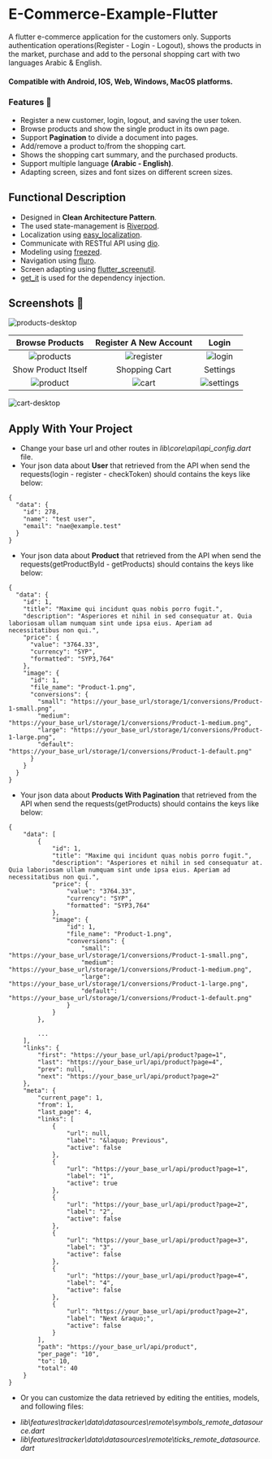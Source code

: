 # E-Commerce-Example-Flutter
A flutter e-commerce application for the customers only. Supports authentication operations(Register - Login - Logout), shows the products in the market, purchase and add to the personal shopping cart with two languages Arabic & English.

#### Compatible with **Android, IOS, Web, Windows, MacOS** platforms.

### Features 🚀
- Register a new customer, login, logout, and saving the user token.
- Browse products and show the single product in its own page.
- Support **Pagination** to divide a document into pages.
- Add/remove a product to/from the shopping cart.
- Shows the shopping cart summary, and the purchased products. 
- Support multiple language **(Arabic - English)**.
- Adapting screen, sizes and font sizes on different screen sizes.

## Functional Description
- Designed in **Clean Architecture Pattern**.
- The used state-management is [Riverpod](https://pub.dev/packages/flutter_riverpod).
- Localization using [easy_localization](https://pub.dev/packages/easy_localization).
- Communicate with RESTful API using [dio](https://pub.dev/packages/dio).
- Modeling using [freezed](https://pub.dev/packages/freezed).
- Navigation using [fluro](https://pub.dev/packages/fluro).
- Screen adapting using [flutter_screenutil](https://pub.dev/packages/flutter_screenutil).
- [get_it](https://pub.dev/packages/get_it) is used for the dependency injection.

## Screenshots 🎉
![products-desktop](screenshots/products-desktop2.png) 

Browse Products  |  Register A New Account  |  Login
:-------------------------:|:-------------------------:|:-------------------------:
![products](screenshots/products2.png)  |  ![register](screenshots/register.png)  |  ![login](screenshots/login.png)
Show Product Itself  |  Shopping Cart  |  Settings
![product](screenshots/product.png)  |  ![cart](screenshots/cart.png)  |  ![settings](screenshots/settings.png)

![cart-desktop](screenshots/cart-desktop.png) 

## Apply With Your Project
- Change your base url and other routes in *lib\core\api\api_config.dart* file. 
- Your json data about **User** that retrieved from the API when send the requests(login - register - checkToken) should contains the keys like below:
```
{
  "data": {
    "id": 278,
    "name": "test user",
    "email": "nae@example.test"
  }
}
```
- Your json data about **Product** that retrieved from the API when send the requests(getProductById - getProducts) should contains the keys like below:
```
{
  "data": {
    "id": 1,
    "title": "Maxime qui incidunt quas nobis porro fugit.",
    "description": "Asperiores et nihil in sed consequatur at. Quia laboriosam ullam numquam sint unde ipsa eius. Aperiam ad necessitatibus non qui.",
    "price": {
      "value": "3764.33",
      "currency": "SYP",
      "formatted": "SYP3,764"
    },
    "image": {
      "id": 1,
      "file_name": "Product-1.png",
      "conversions": {
        "small": "https://your_base_url/storage/1/conversions/Product-1-small.png",
        "medium": "https://your_base_url/storage/1/conversions/Product-1-medium.png",
        "large": "https://your_base_url/storage/1/conversions/Product-1-large.png",
        "default": "https://your_base_url/storage/1/conversions/Product-1-default.png"
      }
    }
  }
}
```
- Your json data about **Products With Pagination** that retrieved from the API when send the requests(getProducts) should contains the keys like below:
```
{
    "data": [
        {
            "id": 1,
            "title": "Maxime qui incidunt quas nobis porro fugit.",
            "description": "Asperiores et nihil in sed consequatur at. Quia laboriosam ullam numquam sint unde ipsa eius. Aperiam ad necessitatibus non qui.",
            "price": {
                "value": "3764.33",
                "currency": "SYP",
                "formatted": "SYP3,764"
            },
            "image": {
                "id": 1,
                "file_name": "Product-1.png",
                "conversions": {
                    "small": "https://your_base_url/storage/1/conversions/Product-1-small.png",
                    "medium": "https://your_base_url/storage/1/conversions/Product-1-medium.png",
                    "large": "https://your_base_url/storage/1/conversions/Product-1-large.png",
                    "default": "https://your_base_url/storage/1/conversions/Product-1-default.png"
                }
            }
        },
        
        ...
    ],
    "links": {
        "first": "https://your_base_url/api/product?page=1",
        "last": "https://your_base_url/api/product?page=4",
        "prev": null,
        "next": "https://your_base_url/api/product?page=2"
    },
    "meta": {
        "current_page": 1,
        "from": 1,
        "last_page": 4,
        "links": [
            {
                "url": null,
                "label": "&laquo; Previous",
                "active": false
            },
            {
                "url": "https://your_base_url/api/product?page=1",
                "label": "1",
                "active": true
            },
            {
                "url": "https://your_base_url/api/product?page=2",
                "label": "2",
                "active": false
            },
            {
                "url": "https://your_base_url/api/product?page=3",
                "label": "3",
                "active": false
            },
            {
                "url": "https://your_base_url/api/product?page=4",
                "label": "4",
                "active": false
            },
            {
                "url": "https://your_base_url/api/product?page=2",
                "label": "Next &raquo;",
                "active": false
            }
        ],
        "path": "https://your_base_url/api/product",
        "per_page": "10",
        "to": 10,
        "total": 40
    }
}
```
- Or you can customize the data retrieved by editing the entities, models, and following files:
* *lib\features\tracker\data\datasources\remote\symbols_remote_datasource.dart*
* *lib\features\tracker\data\datasources\remote\ticks_remote_datasource.dart*



